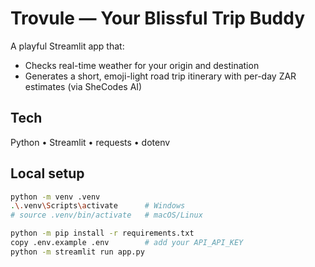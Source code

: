 # Trovule — Your Blissful Trip Buddy

A playful Streamlit app that:

- Checks real-time weather for your origin and destination
- Generates a short, emoji-light road trip itinerary with per-day ZAR estimates (via SheCodes AI)

## Tech

Python • Streamlit • requests • dotenv

## Local setup

```bash
python -m venv .venv
.\.venv\Scripts\activate      # Windows
# source .venv/bin/activate   # macOS/Linux

python -m pip install -r requirements.txt
copy .env.example .env        # add your API_API_KEY
python -m streamlit run app.py
```

